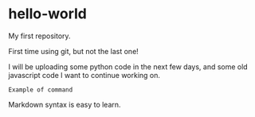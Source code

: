 # hello-world
My first repository.

First time using git, but not the last one!

I will be uploading some python code in the next few days, and some old javascript code I want to continue working on.

    Example of command
  
Markdown syntax is easy to learn.

